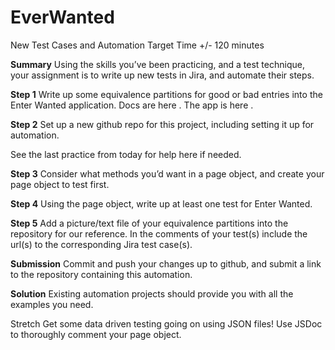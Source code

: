 # EverWanted
New Test Cases and Automation
Target Time +/- 120 minutes

**Summary**
Using the skills you’ve been practicing, and a test technique, your assignment is to write up new tests in Jira, and automate their steps.

**Step 1**
Write up some equivalence partitions for good or bad entries into the Enter Wanted application.
Docs are here .
The app is here .

**Step 2**
Set up a new github repo for this project, including setting it up for automation.

See the last practice from today for help here if needed.

**Step 3**
Consider what methods you’d want in a page object, and create your page object to test first.

**Step 4**
Using the page object, write up at least one test for Enter Wanted.

**Step 5**
Add a picture/text file of your equivalence partitions into the repository for our reference.
In the comments of your test(s) include the url(s) to the corresponding Jira test case(s).

**Submission**
Commit and push your changes up to github, and submit a link to the repository containing this automation.

**Solution**
Existing automation projects should provide you with all the examples you need.

Stretch
Get some data driven testing going on using JSON files!
Use JSDoc to thoroughly comment your page object.
